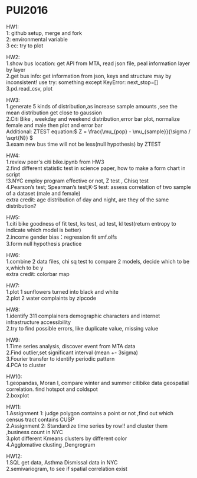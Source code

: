 # PUI2016
HW1: </br>
1: github setup, merge and fork</br>
2: environmental variable</br>
3 ec: try to plot</br>

HW2:</br>
1.show bus location: get API from MTA, read json file, peal information layer by layer</br>
2.get bus info: get information from json, keys and structure may by inconsistent!   use try: something  except KeyError: next_stop=[]</br>
3.pd.read_csv, plot</br>

HW3:</br>
1.generate 5 kinds of distribution,as increase sample amounts ,see the mean distribution get close to gaussion</br>
2.Citi Bike , weekday and weekend distribution,error bar plot, normalize female and male then plot and error bar</br>
Additional: ZTEST equation:$ Z = \frac{\mu_{pop} - \mu_{sample}}{\sigma / \sqrt{N}} $    </br>
3.exam new bus time will not be less(null hypothesis) by ZTEST</br>

HW4:</br>
1.review peer's citi bike.ipynb from HW3</br>
2.find different statistic test in science paper, how to make a form chart in script</br>
!3.NYC employ program effective or not, Z test , Chisq test</br>
4.Pearson’s test; Spearman’s test;K-S test: assess correlation of two sample of a dataset (male and female)</br>
extra credit: age distribution of day and night, are they of the same distribution?

HW5:</br>
1.citi bike goodness of fit test, ks test, ad test, kl test(return entropy to indicate which model is better)</br>
2.income gender bias：regression fit smf.olfs</br>
3.form null hypothesis practice</br>

HW6:</br>
1.combine 2 data files, chi sq test to compare 2 models, decide which to be x,which to be y</br>
extra credit: colorbar map

HW7:</br>
1.plot 1 sunflowers turned into black and white</br>
2.plot 2 water complaints by zipcode</br>

HW8:</br>
1.identify 311 complainers demographic characters and internet infrastructure accessibility</br>
2.try to find possible errors, like duplicate value, missing value

HW9:</br>
1.Time series analysis, discover event from MTA data</br>
2.Find outlier,set significant interval (mean +- 3sigma)</br>
3.Fourier transfer to identify periodic pattern</br>
4.PCA to cluster</br>

HW10:</br>
1.geopandas, Moran I, compare winter and summer citibike data geospatial correlation. find hotspot and coldspot</br>
2.boxplot</br>

HW11:</br>
1.Assignment 1: judge polygon contains a point or not ,find out which census tract contains CUSP </br>
2.Assignment 2: Standardize time series by row!! and cluster them ,business count in NYC</br>
3.plot different Kmeans clusters by different color</br>
4.Agglomative clusting ,Dengrogram</br>

HW12:</br>
1.SQL get data, Asthma Dismissal data in NYC</br>
2.semivariogram, to see if spatial correlation exist</br>
